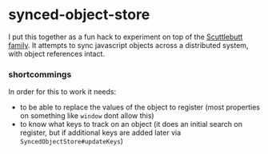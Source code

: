 # synced-object-store
  
I put this together as a fun hack to experiment on top of the [Scuttlebutt family](https://github.com/dominictarr/scuttlebutt).
It attempts to sync javascript objects across a distributed system, with object references intact.

### shortcommings

In order for this to work it needs:
  - to be able to replace the values of the object to register (most properties on something like `window` dont allow this)
  - to know what keys to track on an object (it does an initial search on register, but if additional keys are added later via `SyncedObjectStore#updateKeys`)